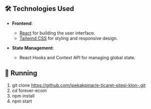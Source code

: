 ## 🛠️ Technologies Used

- **Frontend**:
  - [React](https://reactjs.org/) for building the user interface.
  - [Tailwind CSS](https://tailwindcss.com/) for styling and responsive design.

- **State Management**:
  - React Hooks and Context API for managing global state.



## 🚀 Running


1. git clone https://github.com/ipekakpinar/e-ticaret-sitesi-klon-.git
2. cd forever-ecom
3. npm install
4. npm start



